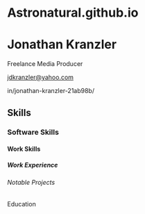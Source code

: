 # Astronatural.github.io

<!DOCTYPE html>
<html>

<head>
<h1> Jonathan Kranzler </h1>
<p> Freelance Media Producer

jdkranzler@yahoo.com

in/jonathan-kranzler-21ab98b/ </p>
</head>
 <h2> Skills </h2>
 <ul> </ul>
<h3> Software Skills </h3>
 <ul> </ul>
<h4> Work Skills </h4>
 <ul> </ul>
<body>
<h5> Work Experience </h5>
 <p> </p>
<h6> Notable Projects </h6>
 <p> </p>
<h7> Education </h7>
 <p> </p>
 
</body>
